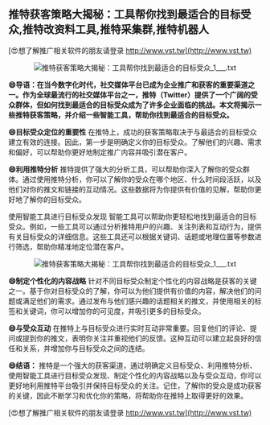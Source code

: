 ## **推特获客策略大揭秘：工具帮你找到最适合的目标受众,推特改资料工具,推特采集群,推特机器人**

[😍想了解推广相关软件的朋友请登录 http://www.vst.tw](http://www.vst.tw)

 <center><img src="https://vst.tw/MP4/tuiguang/png/2.png" alt="推特获客策略大揭秘：工具帮你找到最适合的目标受众_1___.txt"></center>

**😄导语：在当今数字化时代，社交媒体平台已成为企业推广和获客的重要渠道之一。作为全球最流行的社交媒体平台之一，推特（Twitter）提供了一个广阔的受众群体，但如何找到最适合的目标受众成为了许多企业面临的挑战。本文将揭示一些推特获客策略，并介绍一些智能工具，帮助你找到最适合的目标受众。**

**😄目标受众定位的重要性**
在推特上，成功的获客策略取决于与最适合的目标受众建立有效的连接。因此，第一步是明确定义你的目标受众。了解他们的兴趣、需求和偏好，可以帮助你更好地制定推广内容并吸引潜在客户。

**😄利用推特分析**
推特提供了强大的分析工具，可以帮助你深入了解你的受众群体。通过使用推特分析，你可以了解你的受众在哪个地区、什么时间段活跃，以及他们对你的推文和链接的互动情况。这些数据将为你提供有价值的见解，帮助你更好地了解你的目标受众。

使用智能工具进行目标受众发现
智能工具可以帮助你更轻松地找到最适合的目标受众。例如，一些工具可以通过分析推特用户的兴趣、关注列表和互动行为，提供有关目标受众的详细信息。这些工具还可以根据关键词、话题或地理位置等参数进行筛选，帮助你精准地定位潜在客户。

 <center><img src="https://vst.tw/MP4/tuiguang/png/2.png" alt="推特获客策略大揭秘：工具帮你找到最适合的目标受众_1___.txt"></center>

**😄制定个性化的内容战略**
针对不同目标受众制定个性化的内容战略是获客的关键之一。基于你对目标受众的了解，你可以为他们提供有价值的内容，解决他们的问题或满足他们的需求。通过发布与他们感兴趣的话题相关的推文，并使用相关的标签和关键词，你可以增加你的可见度，并吸引更多的目标受众。

**😄与受众互动**
在推特上与目标受众进行实时互动非常重要。回复他们的评论、提问或提到你的推文，表明你关注并重视他们的反馈。这种互动可以建立起良好的信任和关系，并增加你与目标受众之间的连结。

**😄结语：**
推特是一个强大的获客渠道，通过明确定义目标受众、利用推特分析、使用智能工具进行目标受众发现、制定个性化的内容战略以及与受众互动，你可以更好地利用推特平台吸引并保持目标受众的关注。记住，了解你的受众是成功获客的关键，因此不断学习和优化你的策略，将帮助你在推特上取得更好的效果。

[😍想了解推广相关软件的朋友请登录 http://www.vst.tw](http://www.vst.tw)



